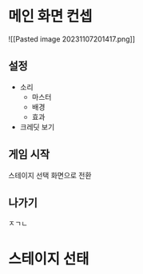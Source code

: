 # 메인 화면 컨셉
![[Pasted image 20231107201417.png]]
## 설정
- 소리
	- 마스터
	- 배경
	- 효과
- 크레딧 보기
## 게임 시작
스테이지 선택 화면으로 전환
## 나가기
ㅈㄱㄴ
# 스테이지 선태